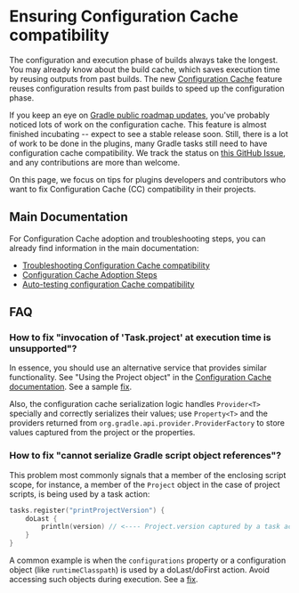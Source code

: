 # Ensuring Configuration Cache compatibility

The configuration and execution phase of builds always take the longest.
You may already know about the build cache, which saves execution time by reusing outputs from past builds. 
The new [Configuration Cache](https://docs.gradle.org/current/userguide/configuration_cache.html) feature reuses configuration results from past builds to speed up the configuration phase.

If you keep an eye on [Gradle public roadmap updates](https://roadmap.gradle.org),
you've probably noticed lots of work on the configuration cache.
This feature is almost finished incubating -- expect to see a stable release soon.
Still, there is a lot of work to be done in the plugins,
many Gradle tasks still need to have configuration cache compatibility.
We track the status on [this GitHub Issue](https://github.com/gradle/gradle/issues/13490), and any contributions are more than welcome.

On this page, we focus on tips for plugins developers and contributors who want to fix Configuration Cache (CC) compatibility in their projects.

## Main Documentation

For Configuration Cache adoption and troubleshooting steps, you can already find information
in the main documentation:

- [Troubleshooting Configuration Cache compatibility](https://docs.gradle.org/current/userguide/configuration_cache.html#config_cache:troubleshooting)
- [Configuration Cache Adoption Steps](https://docs.gradle.org/current/userguide/configuration_cache.html#config_cache:adoption)
- [Auto-testing configuration Cache compatibility](https://docs.gradle.org/current/userguide/configuration_cache.html#config_cache:testing)


## FAQ

### How to fix "invocation of 'Task.project' at execution time is unsupported"?

In essence, you should use an alternative service that provides similar functionality. See "Using the Project object" in the [Configuration Cache documentation](https://docs.gradle.org/current/userguide/configuration_cache.html#config_cache:requirements:use_project_during_execution). See a sample [fix](https://github.com/gradle/gradle/pull/21555/files#r948986470).

Also, the configuration cache serialization logic handles `Provider<T>` specially and correctly serializes their values; use `Property<T>` and the providers returned from `org.gradle.api.provider.ProviderFactory` to store values captured from the project or the properties.

### How to fix "cannot serialize Gradle script object references"?

This problem most commonly signals that a member of the enclosing script scope, for instance, a member of the `Project` object in the case of project scripts, is being used by a task action:

```kotlin
tasks.register("printProjectVersion") {
    doLast {
        println(version) // <---- Project.version captured by a task action
    }
}
```

A common example is when the `configurations` property or a configuration object (like `runtimeClasspath`) is used by a doLast/doFirst action. Avoid accessing such objects during execution. See a [fix](https://github.com/gradle/gradle/pull/21555/files#r948983984).
